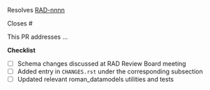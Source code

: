 <!-- If this PR closes a JIRA ticket, make sure the title starts with the JIRA issue number,
for example RAD-1234: <Fix a bug> -->
Resolves [RAD-nnnn](https://jira.stsci.edu/browse/RAD-nnnn)

<!-- If this PR closes a GitHub issue, reference it here by its number -->
Closes #

<!-- describe the changes comprising this PR here -->
This PR addresses ...

**Checklist**
- [ ] Schema changes discussed at RAD Review Board meeting
- [ ] Added entry in `CHANGES.rst` under the corresponding subsection
- [ ] Updated relevant roman_datamodels utilities and tests
